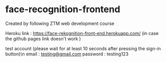 # face-recognition-frontend
Created by following ZTM web development course

Heroku link : https://face-rekognition-front-end.herokuapp.com/ (in case the github pages link doesn't work
)

test account (please wait for at least 10 seconds after pressing the sign-in button)\n
email : testing@gmail.com 
password : testing123



